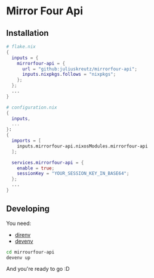 # Mirror Four Api

## Installation

```nix
# flake.nix
{
  inputs = {
    mirrorfour-api = {
      url = "github:juliuskreutz/mirrorfour-api";
      inputs.nixpkgs.follows = "nixpkgs";
    };
  };
  ...
}
```

```nix
# configuration.nix
{
  inputs,
  ...
}:
{
  imports = [
    inputs.mirrorfour-api.nixosModules.mirrorfour-api
  ];

  services.mirrorfour-api = {
    enable = true;
    sessionKey = "YOUR_SESSION_KEY_IN_BASE64";
  };
  ...
}
```

## Developing

You need:

- [direnv](https://direnv.net)
- [devenv](https://devenv.sh)

```sh
cd mirrourfour-api
devenv up
```

And you're ready to go :D
